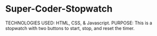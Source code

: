 # Super-Coder-Stopwatch
TECHNOLOGIES USED: HTML, CSS, & Javascript.
PURPOSE: This is a stopwatch with two buttons to start, stop, and reset the timer.
